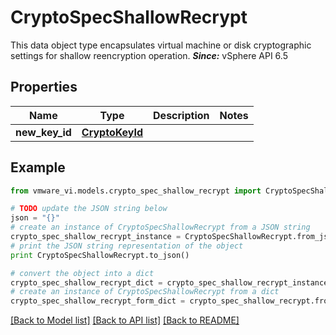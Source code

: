 # CryptoSpecShallowRecrypt

This data object type encapsulates virtual machine or disk cryptographic settings for shallow reencryption operation.  ***Since:*** vSphere API 6.5 

## Properties
Name | Type | Description | Notes
------------ | ------------- | ------------- | -------------
**new_key_id** | [**CryptoKeyId**](CryptoKeyId.md) |  | 

## Example

```python
from vmware_vi.models.crypto_spec_shallow_recrypt import CryptoSpecShallowRecrypt

# TODO update the JSON string below
json = "{}"
# create an instance of CryptoSpecShallowRecrypt from a JSON string
crypto_spec_shallow_recrypt_instance = CryptoSpecShallowRecrypt.from_json(json)
# print the JSON string representation of the object
print CryptoSpecShallowRecrypt.to_json()

# convert the object into a dict
crypto_spec_shallow_recrypt_dict = crypto_spec_shallow_recrypt_instance.to_dict()
# create an instance of CryptoSpecShallowRecrypt from a dict
crypto_spec_shallow_recrypt_form_dict = crypto_spec_shallow_recrypt.from_dict(crypto_spec_shallow_recrypt_dict)
```
[[Back to Model list]](../README.md#documentation-for-models) [[Back to API list]](../README.md#documentation-for-api-endpoints) [[Back to README]](../README.md)


